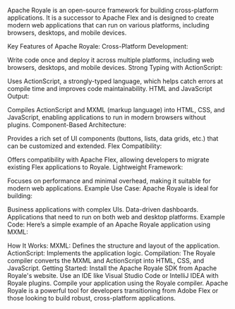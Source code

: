Apache Royale is an open-source framework for building cross-platform applications. It is a successor to Apache Flex and is designed to create modern web applications that can run on various platforms, including browsers, desktops, and mobile devices.

Key Features of Apache Royale:
Cross-Platform Development:

Write code once and deploy it across multiple platforms, including web browsers, desktops, and mobile devices.
Strong Typing with ActionScript:

Uses ActionScript, a strongly-typed language, which helps catch errors at compile time and improves code maintainability.
HTML and JavaScript Output:

Compiles ActionScript and MXML (markup language) into HTML, CSS, and JavaScript, enabling applications to run in modern browsers without plugins.
Component-Based Architecture:

Provides a rich set of UI components (buttons, lists, data grids, etc.) that can be customized and extended.
Flex Compatibility:

Offers compatibility with Apache Flex, allowing developers to migrate existing Flex applications to Royale.
Lightweight Framework:

Focuses on performance and minimal overhead, making it suitable for modern web applications.
Example Use Case:
Apache Royale is ideal for building:

Business applications with complex UIs.
Data-driven dashboards.
Applications that need to run on both web and desktop platforms.
Example Code:
Here’s a simple example of an Apache Royale application using MXML:

How It Works:
MXML: Defines the structure and layout of the application.
ActionScript: Implements the application logic.
Compilation: The Royale compiler converts the MXML and ActionScript into HTML, CSS, and JavaScript.
Getting Started:
Install the Apache Royale SDK from Apache Royale's website.
Use an IDE like Visual Studio Code or IntelliJ IDEA with Royale plugins.
Compile your application using the Royale compiler.
Apache Royale is a powerful tool for developers transitioning from Adobe Flex or those looking to build robust, cross-platform applications.
